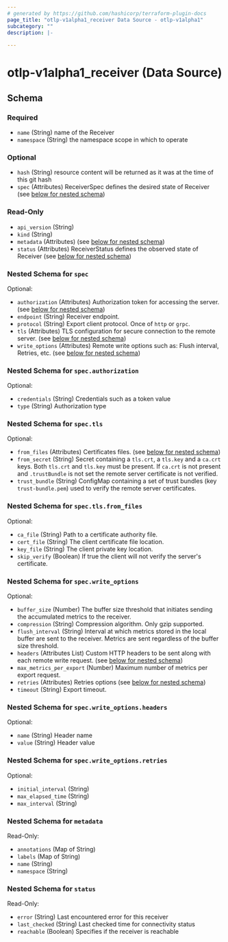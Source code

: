 ```yaml
---
# generated by https://github.com/hashicorp/terraform-plugin-docs
page_title: "otlp-v1alpha1_receiver Data Source - otlp-v1alpha1"
subcategory: ""
description: |-
  
---
```


# otlp-v1alpha1_receiver (Data Source)





<!-- schema generated by tfplugindocs -->
## Schema

### Required

- `name` (String) name of the Receiver
- `namespace` (String) the namespace scope in which to operate

### Optional

- `hash` (String) resource content will be returned as it was at the time of this git hash
- `spec` (Attributes) ReceiverSpec defines the desired state of Receiver (see [below for nested schema](#nestedatt--spec))

### Read-Only

- `api_version` (String)
- `kind` (String)
- `metadata` (Attributes) (see [below for nested schema](#nestedatt--metadata))
- `status` (Attributes) ReceiverStatus defines the observed state of Receiver (see [below for nested schema](#nestedatt--status))

<a id="nestedatt--spec"></a>
### Nested Schema for `spec`

Optional:

- `authorization` (Attributes) Authorization token for accessing the server. (see [below for nested schema](#nestedatt--spec--authorization))
- `endpoint` (String) Receiver endpoint.
- `protocol` (String) Export client protocol. Once of `http` or `grpc`.
- `tls` (Attributes) TLS configuration for secure connection to the remote server. (see [below for nested schema](#nestedatt--spec--tls))
- `write_options` (Attributes) Remote write options such as: Flush interval, Retries, etc. (see [below for nested schema](#nestedatt--spec--write_options))

<a id="nestedatt--spec--authorization"></a>
### Nested Schema for `spec.authorization`

Optional:

- `credentials` (String) Credentials such as a token value
- `type` (String) Authorization type


<a id="nestedatt--spec--tls"></a>
### Nested Schema for `spec.tls`

Optional:

- `from_files` (Attributes) Certificates files. (see [below for nested schema](#nestedatt--spec--tls--from_files))
- `from_secret` (String) Secret containing a `tls.crt`, a `tls.key` and a `ca.crt` keys.
Both `tls.crt` and `tls.key` must be present.
If `ca.crt` is not present and `.trustBundle` is not set
the remote server certificate is not verified.
- `trust_bundle` (String) ConfigMap containing a set of trust bundles (key `trust-bundle.pem`) used to
verify the remote server certificates.

<a id="nestedatt--spec--tls--from_files"></a>
### Nested Schema for `spec.tls.from_files`

Optional:

- `ca_file` (String) Path to a certificate authority file.
- `cert_file` (String) The client certificate file location.
- `key_file` (String) The client private key location.
- `skip_verify` (Boolean) If true the client will not verify the server's certificate.



<a id="nestedatt--spec--write_options"></a>
### Nested Schema for `spec.write_options`

Optional:

- `buffer_size` (Number) The buffer size threshold that initiates sending the accumulated metrics to the receiver.
- `compression` (String) Compression algorithm. Only gzip supported.
- `flush_interval` (String) Interval at which metrics stored in the local buffer are sent to the receiver.
Metrics are sent regardless of the buffer size threshold.
- `headers` (Attributes List) Custom HTTP headers to be sent along with each remote write request. (see [below for nested schema](#nestedatt--spec--write_options--headers))
- `max_metrics_per_export` (Number) Maximum number of metrics per export request.
- `retries` (Attributes) Retries options (see [below for nested schema](#nestedatt--spec--write_options--retries))
- `timeout` (String) Export timeout.

<a id="nestedatt--spec--write_options--headers"></a>
### Nested Schema for `spec.write_options.headers`

Optional:

- `name` (String) Header name
- `value` (String) Header value


<a id="nestedatt--spec--write_options--retries"></a>
### Nested Schema for `spec.write_options.retries`

Optional:

- `initial_interval` (String)
- `max_elapsed_time` (String)
- `max_interval` (String)




<a id="nestedatt--metadata"></a>
### Nested Schema for `metadata`

Read-Only:

- `annotations` (Map of String)
- `labels` (Map of String)
- `name` (String)
- `namespace` (String)


<a id="nestedatt--status"></a>
### Nested Schema for `status`

Read-Only:

- `error` (String) Last encountered error for this receiver
- `last_checked` (String) Last checked time for connectivity status
- `reachable` (Boolean) Specifies if the receiver is reachable
